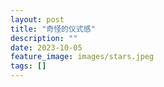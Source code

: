 ```yaml
---
layout: post
title: "奇怪的仪式感"
description: ""
date: 2023-10-05
feature_image: images/stars.jpeg
tags: []
---
```



